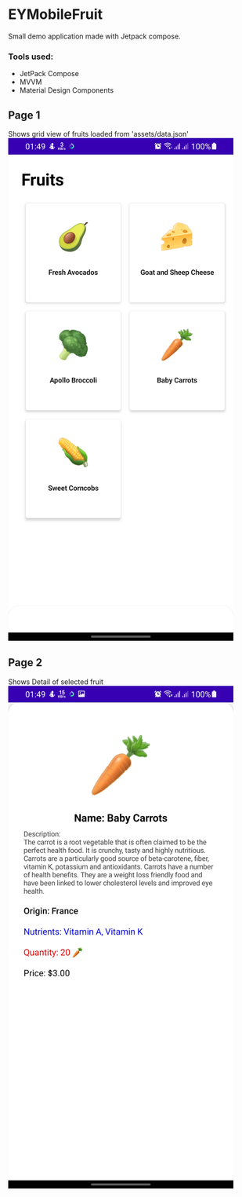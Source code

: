 # EYMobileFruit
Small demo application made with Jetpack compose.

### Tools used:
- JetPack Compose
- MVVM
- Material Design Components



## Page 1
Shows grid view of fruits loaded from 'assets/data.json'
![Page 1](/images/Fruit_1.jpg)

## Page 2
Shows Detail of selected fruit
![Page 2](/images/Fruit_2.jpg)
